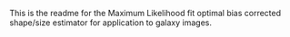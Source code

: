 This is the readme for the Maximum Likelihood fit optimal bias corrected shape/size estimator for application to galaxy images.